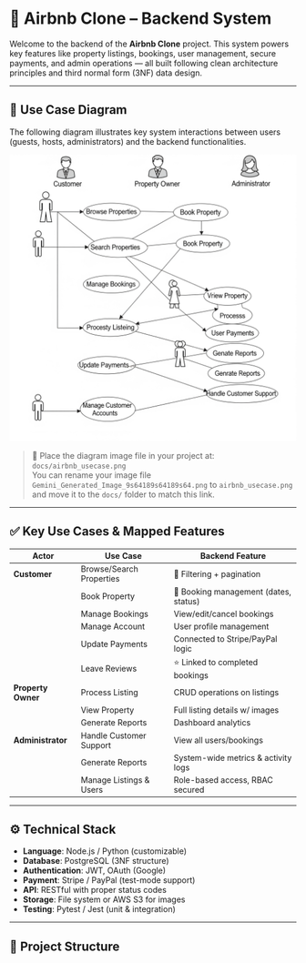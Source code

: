 # 🏡 Airbnb Clone – Backend System

Welcome to the backend of the **Airbnb Clone** project. This system powers key features like property listings, bookings, user management, secure payments, and admin operations — all built following clean architecture principles and third normal form (3NF) data design.

---

## 📌 Use Case Diagram

The following diagram illustrates key system interactions between users (guests, hosts, administrators) and the backend functionalities.


![ER Diagram](https://github.com/alvo-254/alx-airbnb-project-documentation/blob/main/features-and-functionalities/se.png?raw=true?raw=true)


> 📎 Place the diagram image file in your project at: `docs/airbnb_usecase.png`  
> You can rename your image file `Gemini_Generated_Image_9s64189s64189s64.png` to `airbnb_usecase.png` and move it to the `docs/` folder to match this link.

---

## ✅ Key Use Cases & Mapped Features

| Actor           | Use Case                   | Backend Feature                        |
|----------------|-----------------------------|----------------------------------------|
| **Customer**    | Browse/Search Properties     | 🔎 Filtering + pagination              |
|                 | Book Property                | 📆 Booking management (dates, status) |
|                 | Manage Bookings              | View/edit/cancel bookings             |
|                 | Manage Account               | User profile management               |
|                 | Update Payments              | Connected to Stripe/PayPal logic      |
|                 | Leave Reviews                | ⭐ Linked to completed bookings        |
| **Property Owner** | Process Listing            | CRUD operations on listings           |
|                 | View Property                | Full listing details w/ images        |
|                 | Generate Reports             | Dashboard analytics                   |
| **Administrator** | Handle Customer Support    | View all users/bookings               |
|                 | Generate Reports             | System-wide metrics & activity logs   |
|                 | Manage Listings & Users      | Role-based access, RBAC secured       |

---

## ⚙️ Technical Stack

- **Language**: Node.js / Python (customizable)
- **Database**: PostgreSQL (3NF structure)
- **Authentication**: JWT, OAuth (Google)
- **Payment**: Stripe / PayPal (test-mode support)
- **API**: RESTful with proper status codes
- **Storage**: File system or AWS S3 for images
- **Testing**: Pytest / Jest (unit & integration)

---

## 📁 Project Structure

